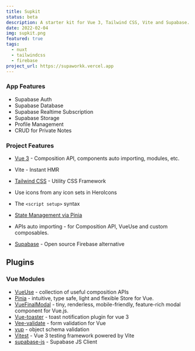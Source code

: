 ```yaml
---
title: Supkit
status: beta
description: A starter kit for Vue 3, Tailwind CSS, Vite and Supabase.
date: 2022-02-04
img: supkit.png
featured: true
tags:
  - nuxt
  - tailwindcss
  - firebase
project_url: https://supaworkk.vercel.app
---
```


### App Features

- Supabase Auth
- Supabase Database
- Supabase Realtime Subscription
- Supabase Storage
- Profile Management
- CRUD for Private Notes

### Project Features

- [ Vue 3](https://v3.Vuejs.org) - Composition API, components auto importing, modules, etc.

- Vite - Instant HMR

- [Tailwind CSS](https://tailwindcss.com) - Utility CSS Framework

- Use icons from any icon sets in HeroIcons

- The `<script setup>` syntax

- [State Management via Pinia](https://pinia.esm.dev/)

- APIs auto importing - for Composition API, VueUse and custom composables.

- [Supabase](https://supabase.com) - Open source Firebase alternative

## Plugins

### Vue Modules

- [VueUse](https://github.com/vueuse/vueuse) - collection of useful composition APIs
- [Pinia](https://pinia.esm.dev/) - intuitive, type safe, light and flexible Store for Vue.
- [VueFinalModal](https://vue-final-modal.org/) - tiny, renderless, mobile-friendly, feature-rich modal component for Vue.js.
- [Vue-toaster](https://github.com/MeForma/vue-toaster) - toast notification plugin for vue 3
- [Vee-validate](https://vee-validate.logaretm.com/v4/) - form validation for Vue
- [yup](https://github.com/jquense/yup) - object schema validation
- [Vitest](https://vitest.dev) - Vue 3 testing framework powered by Vite
- [supabase-js]('https://github.com/supabase/supabase-js') - Supabase JS Client
